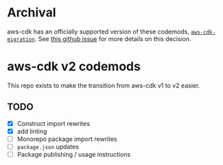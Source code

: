 # Archival

aws-cdk has an officially supported version of these codemods, [`aws-cdk-migration`](https://github.com/aws/aws-cdk/tree/master/packages/aws-cdk-migration). See [this github issue](https://github.com/aws/aws-cdk/issues/16152) for more details on this decision.

# aws-cdk v2 codemods

This repo exists to make the transition from aws-cdk v1 to v2 easier.

## TODO

- [x] Construct import rewrites
- [x] add linting
- [ ] Monorepo package import rewrites
- [ ] `package.json` updates
- [ ] Package publishing / usage instructions
